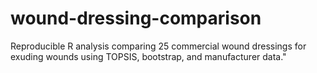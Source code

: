 # wound-dressing-comparison
Reproducible R analysis comparing 25 commercial wound dressings for exuding wounds using TOPSIS, bootstrap, and manufacturer data."
